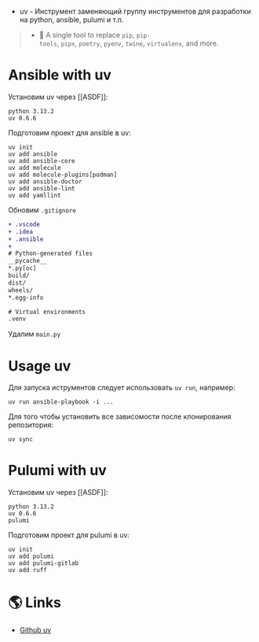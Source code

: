 - uv - Инструмент заменяющий группу инструментов для разработки на python, ansible, pulumi и т.п.

> - 🚀 A single tool to replace `pip`, `pip-tools`, `pipx`, `poetry`, `pyenv`, `twine`, `virtualenv`, and more.

# Ansible with uv

Установим uv через [[ASDF]]:

```shell title=.tool-versions
python 3.13.2
uv 0.6.6
```

Подготовим проект для ansible в uv:

```shell
uv init
uv add ansible
uv add ansible-core
uv add molecule
uv add molecule-plugins[podman]
uv add ansible-doctor
uv add ansible-lint
uv add yamllint
```

Обновим `.gitignore`

```diff title=.gitignore
+ .vscode
+ .idea
+ .ansible
+
# Python-generated files
__pycache__
*.py[oc]
build/
dist/
wheels/
*.egg-info

# Virtual environments
.venv
```

Удалим `main.py`

# Usage uv

Для запуска иструментов следует использовать `uv run`, например:

```shell
uv run ansible-playbook -i ...
```

Для того чтобы установить все зависомости после клонирования репозитория:

```shell
uv sync
```

# Pulumi with uv

Установим uv через [[ASDF]]:

```shell title=.tool-versions
python 3.13.2
uv 0.6.6
pulumi 
```

Подготовим проект для pulumi в uv:

```shell
uv init
uv add pulumi
uv add pulumi-gitlab
uv add ruff
```

# 🌎 Links

- [Github uv](https://github.com/astral-sh/uv)
